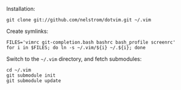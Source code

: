 Installation:

    git clone git://github.com/nelstrom/dotvim.git ~/.vim

Create symlinks:

    FILES='vimrc git-completion.bash bashrc bash_profile screenrc'
    for i in $FILES; do ln -s ~/.vim/${i} ~/.${i}; done

Switch to the `~/.vim` directory, and fetch submodules:

    cd ~/.vim
    git submodule init
    git submodule update
